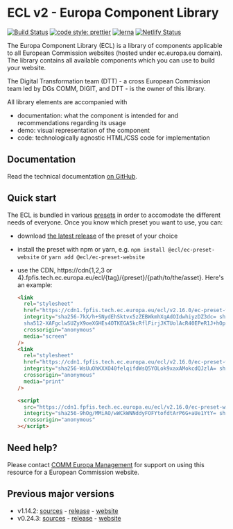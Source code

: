 # ECL v2 - Europa Component Library

[![Build Status](https://drone.fpfis.eu/api/badges/ec-europa/europa-component-library/status.svg)](https://drone.fpfis.eu/ec-europa/europa-component-library)
[![code style: prettier](https://img.shields.io/badge/code_style-prettier-ff69b4.svg?style=flat-square)](https://github.com/prettier/prettier)
[![lerna](https://img.shields.io/badge/maintained%20with-lerna-cc00ff.svg)](https://lernajs.io/)
[![Netlify Status](https://api.netlify.com/api/v1/badges/adff9a95-45f4-411e-a148-fef1211ac9ed/deploy-status)](https://app.netlify.com/sites/europa-component-library/deploys)

The Europa Component Library (ECL) is a library of components applicable to all European Commission websites (hosted under ec.europa.eu domain). The library contains all available components which you can use to build your website.

The Digital Transformation team (DTT) - a cross European Commission team led by DGs COMM, DIGIT, and DTT - is the owner of this library.

All library elements are accompanied with

- documentation: what the component is intended for and recommendations regarding its usage
- demo: visual representation of the component
- code: technologically agnostic HTML/CSS code for implementation

## Documentation

Read the technical documentation [on GitHub](docs/README.md).

## Quick start

The ECL is bundled in various [presets](docs/06-presets.md) in order to accomodate the different needs of everyone. Once you know which preset you want to use, you can:

- download [the latest release](https://github.com/ec-europa/europa-component-library/releases/latest) of the preset of your choice
- install the preset with npm or yarn, e.g. `npm install @ecl/ec-preset-website` or `yarn add @ecl/ec-preset-website`
- use the CDN, https://cdn{1,2,3 or 4}.fpfis.tech.ec.europa.eu/ecl/{tag}/{preset}/{path/to/the/asset}. Here's an example:

  ```html
  <link
    rel="stylesheet"
    href="https://cdn1.fpfis.tech.ec.europa.eu/ecl/v2.16.0/ec-preset-website/styles/ecl-ec-preset-website.css"
    integrity="sha256-7kX/h+SNydEhSktvx5zZEBWkmhXqAdOIdwhiyzDZ3dc= sha384-v1Dp+eBId2c1uaHM5Xhi8kfBybtJBdnMRhXmygq1esnZzrhVBr8hpbDKn5LVqRBD
    sha512-XAFgclwSUZyX9oeXGHEs4OTKEGA5kcRflFirjJKTUolAcR40EPeR1J+hOpztCcvDJ3f+j9sP1oYBANF4SHTR5g=="
    crossorigin="anonymous"
    media="screen"
  />
  <link
    rel="stylesheet"
    href="https://cdn1.fpfis.tech.ec.europa.eu/ecl/v2.16.0/ec-preset-website/styles/ecl-ec-preset-website-print.css"
    integrity="sha256-WsUuOhKXXO40felqifdWsQ5YOLok9xaxAMokcdQJzlA= sha384-zSuJUBQ6PHGu6rvdRtMXf4wfiFC7olOYqcWSVUztLeUU4mw1SUYAQibNVkaqLjf9 sha512-sCPf86Sb/516BD0uIIh1fkQYTi2WOwr/DwUszan4IhEao+bb1LfAYJsW3zdRS9t/jZvr1JVlq6Mwqp8eht3AeQ=="
    crossorigin="anonymous"
    media="print"
  />
  ```

  ```html
  <script
    src="https://cdn1.fpfis.tech.ec.europa.eu/ecl/v2.16.0/ec-preset-website/scripts/ecl-ec-preset-website.js"
    integrity="sha256-9hOg/MMiAO/wWCkWNNddyFOFYtofdtArP6G+aUe1YtY= sha384-RMfXIHG1Ifrlz7+y1P0aihKpkz7BGNoNc184BiEgP03T9zSZt8nTsqrZZ96FaSVH sha512-b3+Qs3g2RIHaMuyDR3axXixzNdgjY7Ow1iihNvK72dSJsoFTTsR5+qt6ZS1I3UKnXwpKcWOmVZ19Fx8SYdWmHQ=="
    crossorigin="anonymous"
  ></script>
  ```

## Need help?

Please contact [COMM Europa Management](mailto:Europamanagement@ec.europa.eu) for support on using this resource for a European Commission website.

## Previous major versions

- v1.14.2: [sources](https://github.com/ec-europa/europa-component-library/tree/v1) - [release](https://github.com/ec-europa/europa-component-library/releases/tag/v1.14.2) - [website](https://ec.europa.eu/component-library/v1.14.2/)
- v0.24.3: [sources](https://github.com/ec-europa/europa-component-library/tree/v0) - [release](https://github.com/ec-europa/europa-component-library/releases/tag/v0.24.3) - [website](https://ec.europa.eu/component-library/v0.24.3/)
